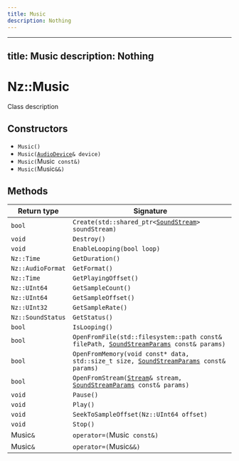 ```yaml
---
title: Music
description: Nothing
---
```


---
title: Music
description: Nothing
---

# Nz::Music

Class description

## Constructors

- `Music()`
- `Music(`[`AudioDevice`](documentation/generated/Audio/AudioDevice.md)`& device)`
- `Music(`Music` const&)`
- `Music(`Music`&&)`

## Methods

| Return type | Signature |
| ----------- | --------- |
| `bool` | `Create(std::shared_ptr<`[`SoundStream`](documentation/generated/Audio/SoundStream.md)`> soundStream)` |
| `void` | `Destroy()` |
| `void` | `EnableLooping(bool loop)` |
| `Nz::Time` | `GetDuration()` |
| `Nz::AudioFormat` | `GetFormat()` |
| `Nz::Time` | `GetPlayingOffset()` |
| `Nz::UInt64` | `GetSampleCount()` |
| `Nz::UInt64` | `GetSampleOffset()` |
| `Nz::UInt32` | `GetSampleRate()` |
| `Nz::SoundStatus` | `GetStatus()` |
| `bool` | `IsLooping()` |
| `bool` | `OpenFromFile(std::filesystem::path const& filePath, `[`SoundStreamParams`](documentation/generated/Audio/SoundStreamParams.md)` const& params)` |
| `bool` | `OpenFromMemory(void const* data, std::size_t size, `[`SoundStreamParams`](documentation/generated/Audio/SoundStreamParams.md)` const& params)` |
| `bool` | `OpenFromStream(`[`Stream`](documentation/generated/Core/Stream.md)`& stream, `[`SoundStreamParams`](documentation/generated/Audio/SoundStreamParams.md)` const& params)` |
| `void` | `Pause()` |
| `void` | `Play()` |
| `void` | `SeekToSampleOffset(Nz::UInt64 offset)` |
| `void` | `Stop()` |
| Music`&` | `operator=(`Music` const&)` |
| Music`&` | `operator=(`Music`&&)` |
